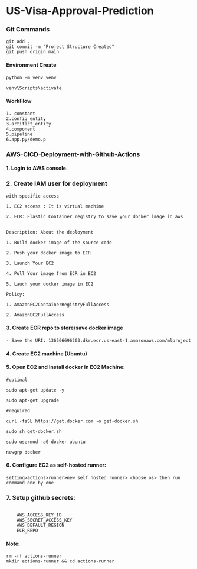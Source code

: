# US-Visa-Approval-Prediction

### Git Commands
```
git add .
git commit -m "Project Structure Created"
git push origin main
```

#### Environment Create
```
python -m venv venv

venv\Scripts\activate
```


#### WorkFlow
```
1. constant
2.config_entity
3.artifact_entity
4.component
5.pipeline
6.app.py/demo.p
```

### AWS-CICD-Deployment-with-Github-Actions

#### 1. Login to AWS console.
###  2. Create IAM user for deployment
```
with specific access

1. EC2 access : It is virtual machine

2. ECR: Elastic Container registry to save your docker image in aws


Description: About the deployment

1. Build docker image of the source code

2. Push your docker image to ECR

3. Launch Your EC2 

4. Pull Your image from ECR in EC2

5. Lauch your docker image in EC2

Policy:

1. AmazonEC2ContainerRegistryFullAccess

2. AmazonEC2FullAccess

```

#### 3. Create ECR repo to store/save docker image
```
- Save the URI: 136566696263.dkr.ecr.us-east-1.amazonaws.com/mlproject
```

#### 4. Create EC2 machine (Ubuntu)

#### 5. Open EC2 and Install docker in EC2 Machine:
```
#optinal

sudo apt-get update -y

sudo apt-get upgrade

#required

curl -fsSL https://get.docker.com -o get-docker.sh

sudo sh get-docker.sh

sudo usermod -aG docker ubuntu

newgrp docker
```
#### 6. Configure EC2 as self-hosted runner:
```
setting>actions>runner>new self hosted runner> choose os> then run command one by one
```
### 7. Setup github secrets:
```

    AWS_ACCESS_KEY_ID
    AWS_SECRET_ACCESS_KEY
    AWS_DEFAULT_REGION
    ECR_REPO
```
#### Note:
```
rm -rf actions-runner
mkdir actions-runner && cd actions-runner
```